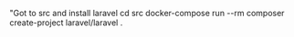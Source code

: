 "Got to src and install laravel
cd src
docker-compose run --rm composer create-project laravel/laravel .
